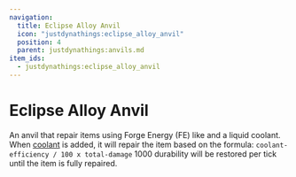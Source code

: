 ```yaml
---
navigation:
  title: Eclipse Alloy Anvil
  icon: "justdynathings:eclipse_alloy_anvil"
  position: 4
  parent: justdynathings:anvils.md
item_ids:
  - justdynathings:eclipse_alloy_anvil
---
```


# Eclipse Alloy Anvil

An anvil that repair items using Forge Energy (FE) like <ItemLink id="justdynathings:celestigem_anvil"/> and a liquid coolant.
When [coolant](https://github.com/DevDyna/JustDynaThings/blob/main/src/generated/resources/data/justdynathings/data_maps/fluid/anvils/eclipsealloy_repair.json) is added, it will repair the item based on the formula: `coolant-efficiency / 100 x total-damage`
1000 durability will be restored per tick until the item is fully repaired.

<BlockImage id="justdynathings:eclipse_alloy_anvil" scale="4.0"/>

<RecipeFor id="justdynathings:eclipse_alloy_anvil" />
